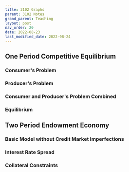 ```yaml
---
title: 3102 Graphs
parent: 3102 Notes
grand_parent: Teaching
layout: post
nav_order: 20
date: 2022-08-23
last_modified_date: 2022-08-24
---
```



<link href="https://kineticgraphs.org/css/kg.0.2.6.css" rel="stylesheet" type="text/css">
<script src="https://kineticgraphs.org/js/kg3d.0.2.6.js"></script>


<style>
    .kg-container .sidebar {
        background-color: red;
        overflow-y: visible !important;
    }
</style>

<div class="kg-container" src="./graphs/test.yml" clearColor='#fffff800'></div>



## One Period Competitive Equilibrium


### Consumer's Problem

### Producer's Problem

### Consumer and Producer's Problem Combined

### Equilibrium






## Two Period Endowment Economy


### Basic Model without Credit Market Imperfections


<div class="kg-container" src="./graphs/twoPeriodEndowment.yml" clearColor='#fffff800'></div>

<!--
Cobb Douglass preferences are equivalent to log plus beta log preferences when alpha = 1/(1+beta) ???
      - ContourMap:
          levels: [0,1,1.5,2,2.5,3, params.utility]
          fn: "log(x)+params.b*log(y)"

      - EconIndifferenceMap:
          utilityFunction:
            CobbDouglas: {alpha: 1/(1+params.b)}
          levels: [1,2,3,4,5, calcs.utility]
      
-->




### Interest Rate Spread



### Collateral Constraints





